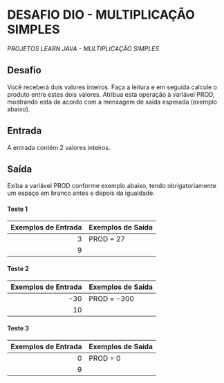 # DESAFIO DIO - MULTIPLICAÇÃO SIMPLES
*PROJETOS LEARN JAVA - MULTIPLICAÇÃO SIMPLES*

## Desafio
Você receberá dois valores inteiros. Faça a leitura e em seguida calcule o produto entre estes dois valores. Atribua esta operação à variável PROD, mostrando esta de acordo com a mensagem de saída esperada (exemplo abaixo).   

## Entrada
A entrada contém 2 valores inteiros.

## Saída
Exiba a variável PROD conforme exemplo abaixo, tendo obrigatoriamente um espaço em branco antes e depois da igualdade.

#### Teste 1

| Exemplos de Entrada |	Exemplos de Saída |
| ------------------: | :---------------- |
| 3                   | PROD = 27         |
| 9                   |                   |

#### Teste 2
| Exemplos de Entrada |	Exemplos de Saída |
| ------------------: | :---------------- |
| -30                 | PROD = -300       |
| 10                  |                   |

#### Teste 3

| Exemplos de Entrada |	Exemplos de Saída |
| ------------------: | :---------------- |
| 0                   | PROD = 0          |
| 9                   |                   |
